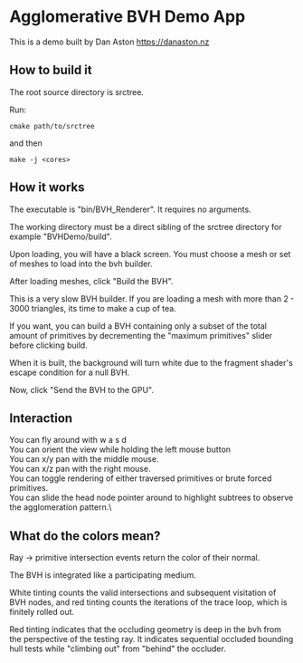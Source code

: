 #  Agglomerative BVH Demo App

This is a demo built by Dan Aston https://danaston.nz

## How to build it

The root source directory is srctree. 

Run:
```
cmake path/to/srctree
```
and then
```
make -j <cores>
```

## How it works

The executable is "bin/BVH_Renderer". It requires no arguments.

The working directory must be a direct sibling of the srctree directory for example "BVHDemo/build".

Upon loading, you will have a black screen. You must choose a mesh or set of meshes to load into the bvh builder.

After loading meshes, click "Build the BVH".

This is a very slow BVH builder. If you are loading a mesh with more than 2 - 3000 triangles, its time to make a cup of tea.

If you want, you can build a BVH containing only a subset of the total amount of primitives by decrementing the "maximum primitives" slider before clicking build.

When it is built, the background will turn white due to the fragment shader's escape condition for a null BVH.

Now, click "Send the BVH to the GPU".

## Interaction

You can fly around with w a s d\
You can orient the view while holding the left mouse button\
You can x/y pan with the middle mouse.\
You can x/z pan with the right mouse.\
You can toggle rendering of either traversed primitives or brute forced primitives.\
You can slide the head node pointer around to highlight subtrees to observe the agglomeration pattern.\

## What do the colors mean?

Ray -> primitive intersection events return the color of their normal.

The BVH is integrated like a participating medium.

White tinting counts the valid intersections and subsequent visitation of BVH nodes, and red tinting counts the iterations of the trace loop, which is finitely rolled out.

Red tinting indicates that the occluding geometry is deep in the bvh from the perspective of the testing ray. It indicates sequential occluded bounding hull tests while "climbing out" from "behind" the occluder.

